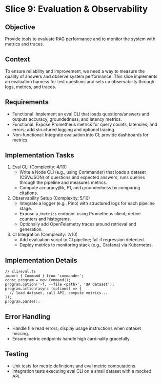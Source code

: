 # Slice 9: Evaluation & Observability
## Objective
Provide tools to evaluate RAG performance and to monitor the system with metrics and traces.
## Context
To ensure reliability and improvement, we need a way to measure the quality of answers and observe system performance. This slice implements an evaluation harness for test questions and sets up observability through logs, metrics, and traces.
## Requirements
- Functional: Implement an eval CLI that loads questions/answers and outputs accuracy, groundedness, and latency metrics.
- Functional: Expose Prometheus metrics for query counts, latencies, and errors; add structured logging and optional tracing.
- Non-functional: Integrate evaluation into CI; provide dashboards for metrics.
## Implementation Tasks
1. Eval CLI (Complexity: 4/10)
   - Write a Node CLI (e.g., using Commander) that loads a dataset (CSV/JSON) of questions and expected answers; runs queries through the pipeline and measures metrics.
   - Compute accuracy@k, F1, and groundedness by comparing citations.
2. Observability Setup (Complexity: 5/10)
   - Integrate a logger (e.g., Pino) with structured logs for each pipeline stage.
   - Expose a `/metrics` endpoint using Prometheus client; define counters and histograms.
   - Optionally add OpenTelemetry traces around retrieval and generation.
3. CI Integration (Complexity: 2/10)
   - Add evaluation script to CI pipeline; fail if regression detected.
   - Deploy metrics to monitoring stack (e.g., Grafana) via Kubernetes.
## Implementation Details
```
// cli/eval.ts
import { Command } from 'commander';
const program = new Command();
program.option('-f, --file <path>', 'QA dataset');
program.action(async (options) => {
  // load dataset, call API, compute metrics...
});
program.parse();
```
## Error Handling
- Handle file read errors; display usage instructions when dataset missing.
- Ensure metric endpoints handle high cardinality gracefully.
## Testing
- Unit tests for metric definitions and eval metric computations.
- Integration tests executing eval CLI on a small dataset with a mocked API.

